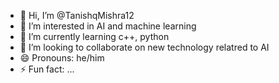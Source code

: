 - 👋 Hi, I’m @TanishqMishra12
- 👀 I’m interested in AI and machine learning
- 🌱 I’m currently learning c++, python 
- 💞️ I’m looking to collaborate on new technology relatred to AI 
- 😄 Pronouns: he/him
- ⚡ Fun fact: ...

<!---
TanishqMishra12/TanishqMishra12 is a ✨ special ✨ repository because its `README.md` (this file) appears on your GitHub profile.
You can click the Preview link to take a look at your changes.
--->
